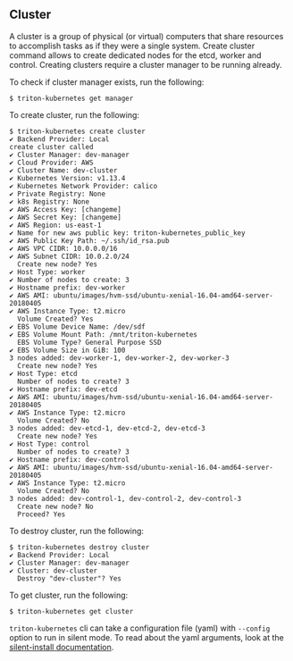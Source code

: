 ## Cluster

A cluster is a group of physical (or virtual) computers that share resources to accomplish tasks as if they were a single system.
Create cluster command allows to create dedicated nodes for the etcd, worker and control. Creating clusters require a cluster manager to be running already.

To check if cluster manager exists, run the following:

```
$ triton-kubernetes get manager
```

To create cluster, run the following:

```
$ triton-kubernetes create cluster
✔ Backend Provider: Local
create cluster called
✔ Cluster Manager: dev-manager
✔ Cloud Provider: AWS
✔ Cluster Name: dev-cluster
✔ Kubernetes Version: v1.13.4
✔ Kubernetes Network Provider: calico
✔ Private Registry: None
✔ k8s Registry: None
✔ AWS Access Key: [changeme]
✔ AWS Secret Key: [changeme]
✔ AWS Region: us-east-1
✔ Name for new aws public key: triton-kubernetes_public_key
✔ AWS Public Key Path: ~/.ssh/id_rsa.pub
✔ AWS VPC CIDR: 10.0.0.0/16
✔ AWS Subnet CIDR: 10.0.2.0/24
  Create new node? Yes
✔ Host Type: worker
✔ Number of nodes to create: 3
✔ Hostname prefix: dev-worker
✔ AWS AMI: ubuntu/images/hvm-ssd/ubuntu-xenial-16.04-amd64-server-20180405
✔ AWS Instance Type: t2.micro
  Volume Created? Yes
✔ EBS Volume Device Name: /dev/sdf
✔ EBS Volume Mount Path: /mnt/triton-kubernetes
  EBS Volume Type? General Purpose SSD
✔ EBS Volume Size in GiB: 100
3 nodes added: dev-worker-1, dev-worker-2, dev-worker-3
  Create new node? Yes
✔ Host Type: etcd
  Number of nodes to create? 3
✔ Hostname prefix: dev-etcd
✔ AWS AMI: ubuntu/images/hvm-ssd/ubuntu-xenial-16.04-amd64-server-20180405
✔ AWS Instance Type: t2.micro
  Volume Created? No
3 nodes added: dev-etcd-1, dev-etcd-2, dev-etcd-3
  Create new node? Yes
✔ Host Type: control
  Number of nodes to create? 3
✔ Hostname prefix: dev-control
✔ AWS AMI: ubuntu/images/hvm-ssd/ubuntu-xenial-16.04-amd64-server-20180405
✔ AWS Instance Type: t2.micro
  Volume Created? No
3 nodes added: dev-control-1, dev-control-2, dev-control-3
  Create new node? No
  Proceed? Yes
```

To destroy cluster, run the following:

```
$ triton-kubernetes destroy cluster
✔ Backend Provider: Local
✔ Cluster Manager: dev-manager
✔ Cluster: dev-cluster
  Destroy "dev-cluster"? Yes
```

To get cluster, run the following:

```
$ triton-kubernetes get cluster
```


`triton-kubernetes` cli can take a configuration file (yaml) with `--config` option to run in silent mode. To read about the yaml arguments, look at the [silent-install documentation](https://github.com/joyent/triton-kubernetes/tree/master/docs/guide/silent-install-yaml.md).